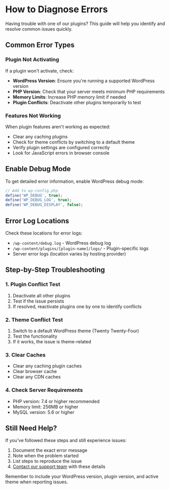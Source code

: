 # How to Diagnose Errors

Having trouble with one of our plugins? This guide will help you identify and resolve common issues quickly.

## Common Error Types

### Plugin Not Activating
If a plugin won't activate, check:
- **WordPress Version**: Ensure you're running a supported WordPress version
- **PHP Version**: Check that your server meets minimum PHP requirements
- **Memory Limits**: Increase PHP memory limit if needed
- **Plugin Conflicts**: Deactivate other plugins temporarily to test

### Features Not Working
When plugin features aren't working as expected:
- Clear any caching plugins
- Check for theme conflicts by switching to a default theme
- Verify plugin settings are configured correctly
- Look for JavaScript errors in browser console

## Enable Debug Mode

To get detailed error information, enable WordPress debug mode:

```php
// Add to wp-config.php
define('WP_DEBUG', true);
define('WP_DEBUG_LOG', true);
define('WP_DEBUG_DISPLAY', false);
```

## Error Log Locations

Check these locations for error logs:
- `/wp-content/debug.log` - WordPress debug log
- `/wp-content/plugins/[plugin-name]/logs/` - Plugin-specific logs
- Server error logs (location varies by hosting provider)

## Step-by-Step Troubleshooting

### 1. Plugin Conflict Test
1. Deactivate all other plugins
2. Test if the issue persists
3. If resolved, reactivate plugins one by one to identify conflicts

### 2. Theme Conflict Test
1. Switch to a default WordPress theme (Twenty Twenty-Four)
2. Test the functionality
3. If it works, the issue is theme-related

### 3. Clear Caches
- Clear any caching plugin caches
- Clear browser cache
- Clear any CDN caches

### 4. Check Server Requirements
- PHP version: 7.4 or higher recommended
- Memory limit: 256MB or higher
- MySQL version: 5.6 or higher

## Still Need Help?

If you've followed these steps and still experience issues:
1. Document the exact error message
2. Note when the problem started
3. List steps to reproduce the issue
4. [Contact our support team](/docs/support) with these details

Remember to include your WordPress version, plugin version, and active theme when reporting issues.